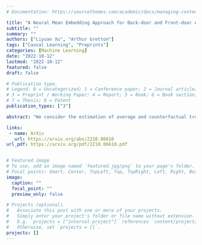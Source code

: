 ```yaml
---
# Documentation: https://sourcethemes.com/academic/docs/managing-content/

title: "A Neural Mean Embedding Approach for Back-door and Front-door Adjustment"
subtitle: ""
summary: ""
authors: ["Liyuan Xu", "Arthur Gretton"]
tags: ["Causal Learning", "Preprints"]
categories: [Machine Learning]
date: "2022-10-12"
lastmod: "2022-10-12"
featured: false
draft: false

# Publication type.
# Legend: 0 = Uncategorized; 1 = Conference paper; 2 = Journal article;
# 3 = Preprint / Working Paper; 4 = Report; 5 = Book; 6 = Book section;
# 7 = Thesis; 8 = Patent
publication_types: ["3"]

abstract: "We consider the estimation of average and counterfactual treatment effects, under two settings: back-door adjustment and front-door adjustment. The goal in both cases is to recover the treatment effect without having an access to a hidden confounder. This objective is attained by first estimating the conditional mean of the desired outcome variable given relevant covariates (the \"first stage\" regression), and then taking the (conditional) expectation of this function as a \"second stage\" procedure. We propose to compute these conditional expectations directly using a regression function to the learned input features of the first stage, thus avoiding the need for sampling or density estimation. All functions and features (and in particular, the output features in the second stage) are neural networks learned adaptively from data, with the sole requirement that the final layer of the first stage should be linear. The proposed method is shown to converge to the true causal parameter, and outperforms the recent state-of-the-art methods on challenging causal benchmarks, including settings involving high-dimensional image data."

links:
 - name: ArXiv
   url: https://arxiv.org/abs/2210.06610
url_pdf: https://arxiv.org/pdf/2210.06610.pdf


# Featured image
# To use, add an image named `featured.jpg/png` to your page's folder.
# Focal points: Smart, Center, TopLeft, Top, TopRight, Left, Right, BottomLeft, Bottom, BottomRight.
image:
  caption: ""
  focal_point: ""
  preview_only: false

# Projects (optional).
#   Associate this post with one or more of your projects.
#   Simply enter your project's folder or file name without extension.
#   E.g. `projects = ["internal-project"]` references `content/project/deep-learning/index.md`.
#   Otherwise, set `projects = []`.
projects: []
---
```


